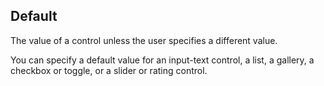 ## Default ##
The value of a control unless the user specifies a different value.

You can specify a default value for an input-text control, a list, a gallery, a checkbox or toggle, or a slider or rating control.
